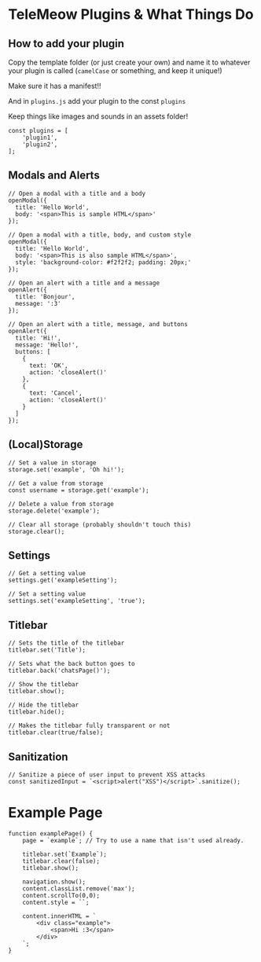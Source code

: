 # TeleMeow Plugins & What Things Do

## How to add your plugin

Copy the template folder (or just create your own) and name it to whatever your plugin is called (``camelCase`` or something, and keep it unique!)

Make sure it has a manifest!!

And in ``plugins.js`` add your plugin to the const ``plugins``

Keep things like images and sounds in an assets folder!

```
const plugins = [
    'plugin1',
    'plugin2',
];
```

## Modals and Alerts

```
// Open a modal with a title and a body
openModal({
  title: 'Hello World',
  body: '<span>This is sample HTML</span>'
});

// Open a modal with a title, body, and custom style
openModal({
  title: 'Hello World',
  body: '<span>This is also sample HTML</span>',
  style: 'background-color: #f2f2f2; padding: 20px;'
});
```

```
// Open an alert with a title and a message
openAlert({
  title: 'Bonjour',
  message: ':3'
});

// Open an alert with a title, message, and buttons
openAlert({
  title: 'Hi!',
  message: 'Hello!',
  buttons: [
    {
      text: 'OK',
      action: 'closeAlert()'
    },
    {
      text: 'Cancel',
      action: 'closeAlert()'
    }
  ]
});
```

## (Local)Storage

```
// Set a value in storage
storage.set('example', 'Oh hi!');

// Get a value from storage
const username = storage.get('example');

// Delete a value from storage
storage.delete('example');

// Clear all storage (probably shouldn't touch this)
storage.clear();
```

## Settings
```
// Get a setting value
settings.get('exampleSetting');

// Set a setting value
settings.set('exampleSetting', 'true');
```

## Titlebar
```
// Sets the title of the titlebar
titlebar.set('Title');

// Sets what the back button goes to
titlebar.back('chatsPage()');

// Show the titlebar
titlebar.show();

// Hide the titlebar
titlebar.hide();

// Makes the titlebar fully transparent or not
titlebar.clear(true/false);
```

## Sanitization
```
// Sanitize a piece of user input to prevent XSS attacks
const sanitizedInput = `<script>alert("XSS")</script>`.sanitize();
```

# Example Page
```
function examplePage() {
    page = `example`; // Try to use a name that isn't used already.

    titlebar.set(`Example`);
    titlebar.clear(false);
    titlebar.show();

    navigation.show();
    content.classList.remove('max');
    content.scrollTo(0,0);
    content.style = ``;

    content.innerHTML = `
        <div class="example"> 
            <span>Hi :3</span>
        </div>
    `;
}
```